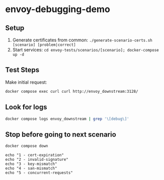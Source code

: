 # envoy-debugging-demo

## Setup
1. Generate certificates from common: `./generate-scenario-certs.sh [scenario] [problem|correct]`
2. Start services: `cd envoy-tests/scenarios/[scenario]; docker-compose up -d`

## Test Steps
Make initial request:
   ```bash
   docker compose exec curl curl http://envoy_downstream:3128/
   ```
## Look for logs
   ```bash
   docker compose logs envoy_downstream | grep '\[debug\]'
   ```

## Stop before going to next scenario
   ```bash
   docker compose down
   ```


    echo "1 - cert-expiration"
    echo "2 - invalid-signature"
    echo "3 - key-mismatch"
    echo "4 - san-mismatch"
    echo "5 - concurrent-requests"